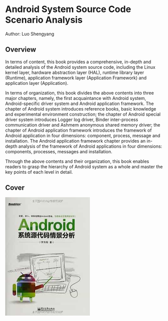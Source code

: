 # Android System Source Code Scenario Analysis

Author: Luo Shengyang

## Overview

In terms of content, this book provides a comprehensive, in-depth and detailed analysis of the Android system source code, including the Linux kernel layer, hardware abstraction layer (HAL), runtime library layer (Runtime), application framework layer (Application Framework) and application layer (Application).

In terms of organization, this book divides the above contents into three major chapters, namely, the first acquaintance with Android system, Android-specific driver system and Android application framework. The chapter of Android system introduces reference books, basic knowledge and experimental environment construction; the chapter of Android special driver system introduces Logger log driver, Binder inter-process communication driver and Ashmem anonymous shared memory driver; the chapter of Android application framework introduces the framework of Android application in four dimensions: component, process, message and installation. The Android application framework chapter provides an in-depth analysis of the framework of Android applications in four dimensions: components, processes, messages and installation.

Through the above contents and their organization, this book enables readers to grasp the hierarchy of Android system as a whole and master the key points of each level in detail.

## Cover

![Android系统源代码情景分析](../../assets/Android系统源代码情景分析1.jpg)